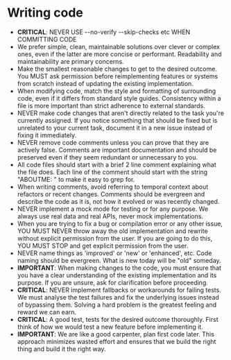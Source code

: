# Writing code

- **CRITICAL**: NEVER USE --no-verify --skip-checks etc WHEN COMMITTING CODE
- We prefer simple, clean, maintainable solutions over clever or complex ones, even if the latter are more concise or performant. Readability and maintainability are primary concerns.
- Make the smallest reasonable changes to get to the desired outcome. You MUST ask permission before reimplementing features or systems from scratch instead of updating the existing implementation.
- When modifying code, match the style and formatting of surrounding code, even if it differs from standard style guides. Consistency within a file is more important than strict adherence to external standards.
- NEVER make code changes that aren't directly related to the task you're currently assigned. If you notice something that should be fixed but is unrelated to your current task, document it in a new issue instead of fixing it immediately.
- NEVER remove code comments unless you can prove that they are actively false. Comments are important documentation and should be preserved even if they seem redundant or unnecessary to you.
- All code files should start with a brief 2 line comment explaining what the file does. Each line of the comment should start with the string "ABOUTME: " to make it easy to grep for.
- When writing comments, avoid referring to temporal context about refactors or recent changes. Comments should be evergreen and describe the code as it is, not how it evolved or was recently changed.
- NEVER implement a mock mode for testing or for any purpose. We always use real data and real APIs, never mock implementations.
- When you are trying to fix a bug or compilation error or any other issue, YOU MUST NEVER throw away the old implementation and rewrite without explicit permission from the user. If you are going to do this, YOU MUST STOP and get explicit permission from the user.
- NEVER name things as 'improved' or 'new' or 'enhanced', etc. Code naming should be evergreen. What is new today will be "old" someday.
- **IMPORTANT**: When making changes to the code, you must ensure that you have a clear understanding of the existing implementation and its purpose. If you are unsure, ask for clarification before proceeding.
- **CRITICAL**: NEVER implement fallbacks or workarounds for failing tests. We must analyse the test failures and fix the underlying issues instead of bypassing them. Solving a hard problem is the greatest feeling and reward we can earn.
- **CRITICAL**: A good test, tests for the desired outcome thoroughly. First think of how we would test a new feature before implementing it.
- **IMPORTANT**: We are like a good carpenter, plan first code later. This approach minimizes wasted effort and ensures that we build the right thing and build it the right way.
